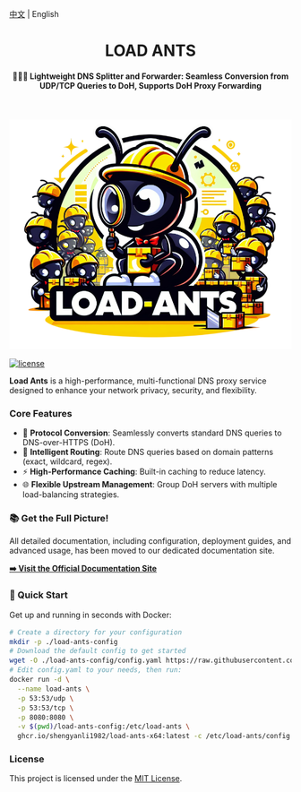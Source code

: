 [中文](./README.md) | English

<div align="center">
    <h1>LOAD ANTS</h1>
    <h4>🐜🐜🐜 Lightweight DNS Splitter and Forwarder: Seamless Conversion from UDP/TCP Queries to DoH, Supports DoH Proxy Forwarding</h4></br></br>
    <a href="https://shengyanli1982.github.io/load-ants/">
        <img src="./images/logo.png" alt="logo" width="600">
    </a>
</div>

<p align>
    <!-- Badges will go here. Add relevant badges for build status, license, etc. -->
    <a href="httpshttps://github.com/shengyanli1982/load-ants/blob/main/LICENSE"><img src="https://img.shields.io/github/license/shengyanli1982/load-ants" alt="license"></a>
</p>

**Load Ants** is a high-performance, multi-functional DNS proxy service designed to enhance your network privacy, security, and flexibility.

### Core Features

-   🔄 **Protocol Conversion**: Seamlessly converts standard DNS queries to DNS-over-HTTPS (DoH).
-   🧠 **Intelligent Routing**: Route DNS queries based on domain patterns (exact, wildcard, regex).
-   ⚡ **High-Performance Caching**: Built-in caching to reduce latency.
-   🌐 **Flexible Upstream Management**: Group DoH servers with multiple load-balancing strategies.

### 📚 Get the Full Picture!

All detailed documentation, including configuration, deployment guides, and advanced usage, has been moved to our dedicated documentation site.

**[➡️ Visit the Official Documentation Site](https://shengyanli1982.github.io/load-ants/)**

### 🚀 Quick Start

Get up and running in seconds with Docker:

```bash
# Create a directory for your configuration
mkdir -p ./load-ants-config
# Download the default config to get started
wget -O ./load-ants-config/config.yaml https://raw.githubusercontent.com/shengyanli1982/load-ants/main/config.default.yaml
# Edit config.yaml to your needs, then run:
docker run -d \
  --name load-ants \
  -p 53:53/udp \
  -p 53:53/tcp \
  -p 8080:8080 \
  -v $(pwd)/load-ants-config:/etc/load-ants \
  ghcr.io/shengyanli1982/load-ants-x64:latest -c /etc/load-ants/config.yaml
```

### License

This project is licensed under the [MIT License](./LICENSE).
